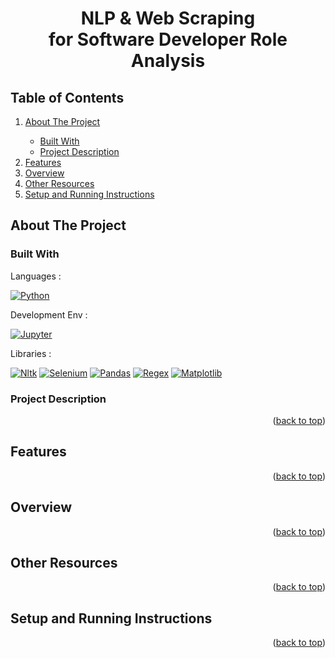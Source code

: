 <!-- PROJECT TITLE -->
<h1 id="toc" align="center">NLP & Web Scraping <br/> for Software Developer Role Analysis</h1>

<!-- TABLE OF CONTENTS -->
<h2>Table of Contents</h2>
<ol>
  <li><a href="#about-the-project">About The Project</a></li>
  <ul>
    <li><a href="#built-with">Built With</a></li>
    <li><a href="#project-description">Project Description</a></li>
  </ul>
  <li><a href="#features">Features</a></li>
  <li><a href="#overview">Overview</a></li>
  <li><a href="#resources">Other Resources</a></li>
  <li><a href="#setup-running">Setup and Running Instructions</a></li>
</ol>


<!-- ABOUT THE PROJECT -->
<h2 id="about-the-project">About The Project</h2>
<h3 id="built-with">Built With</h3>

<p>Languages : </p>

[![Python][Python.img]][Python-url]

<p>Development Env : </p>

[![Jupyter][Jupyter.img]][Jupyter-url]

<p>Libraries : </p>

[![Nltk][Nltk.img]][Nltk-url]
[![Selenium][Selenium.img]][Selenium-url]
[![Pandas][Pandas.img]][Pandas-url]
[![Regex][Regex.img]][Regex-url]
[![Matplotlib][Matplotlib.img]][Matplotlib-url]

<h3 id="project-description">Project Description</h3>

<p align="right">(<a href="#toc">back to top</a>)</p>


<!-- FEATURES -->
<h2 id="features">Features</h2>

<p align="right">(<a href="#toc">back to top</a>)</p>


<!-- OVERVIEW -->
<h2 id="overview">Overview</h2>

<p align="right">(<a href="#toc">back to top</a>)</p>


<!-- OTHER RESOURCES-->
<h2 id="resources">Other Resources</h2>

<p align="right">(<a href="#toc">back to top</a>)</p>


<!-- SETUP AND RUNNING INSTRUCTIONS -->
<h2 id="setup-running">Setup and Running Instructions</h2>

<p align="right">(<a href="#toc">back to top</a>)</p>


<!-- MARKDOWN & IMAGES -->
[Python.img]: https://img.shields.io/badge/Python-3776AB?style=for-the-badge&logo=python&logoColor=white
[Python-url]: https://www.python.org/
[Jupyter.img]: https://img.shields.io/badge/Jupyter-F37626?style=for-the-badge&logo=jupyter&logoColor=white
[Jupyter-url]: https://jupyter.org/
[Nltk.img]: https://img.shields.io/badge/NLTK-154F5B?style=for-the-badge&logo=python&logoColor=white
[Nltk-url]: https://www.nltk.org/
[Selenium.img]: https://img.shields.io/badge/Selenium-43B02A?style=for-the-badge&logo=selenium&logoColor=white
[Selenium-url]: https://www.selenium.dev/
[Pandas.img]: https://img.shields.io/badge/Pandas-150458?style=for-the-badge&logo=pandas&logoColor=white
[Pandas-url]: https://pandas.pydata.org/
[Regex.img]: https://img.shields.io/badge/Regex-70B0E0?style=for-the-badge
[Regex-url]: https://regexr.com/
[Matplotlib.img]: https://img.shields.io/badge/Matplotlib-11557C?style=for-the-badge
[Matplotlib-url]: https://matplotlib.org/
